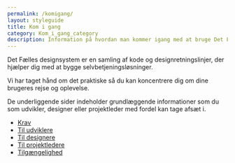 ```yaml
---
permalink: /komigang/
layout: styleguide
title: Kom i gang
category: Kom_i_gang_category
description: Information på hvordan man kommer igang med at bruge Det Fælles Designsystem
---
```

<p class="font-lead">Det Fælles designsystem er en samling af kode og designretningslinjer, der hjælper dig med at bygge selvbetjeningsløsninger.</p>
<p class="font-lead">Vi har taget hånd om det praktiske så du kan koncentrere dig om dine brugeres rejse og oplevelse.</p>
<p class="font-lead">De underliggende sider indeholder grundlæggende informationer som du som udvikler, designer eller projektleder med fordel kan tage afsæt i.</p>

<ul class="d-md-none">
    <li><a href="/komigang/krav/" class="bold-link">Krav</a></li>
    <li><a href="/komigang/tiludviklere/" class="bold-link">Til udviklere</a></li>
    <li><a href="/komigang/tildesignere/" class="bold-link">Til designere</a></li>
    <li><a href="/komigang/tilprojekteledere/" class="bold-link">Til projektledere</a></li>
    <li><a href="/komigang/tilgaengelighed/" class="bold-link">Tilgængelighed</a></li>
</ul>
